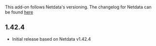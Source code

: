 <!-- https://developers.home-assistant.io/docs/add-ons/presentation#keeping-a-changelog -->

This add-on follows Netdata's versioning. The changelog for Netdata can be found [here](https://github.com/netdata/netdata/blob/master/CHANGELOG.md)

## 1.42.4

- Initial release based on Netdata v1.42.4

